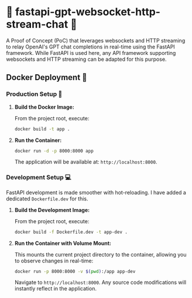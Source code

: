 # 🦦 fastapi-gpt-websocket-http-stream-chat 🦦

A Proof of Concept (PoC) that leverages websockets and HTTP streaming to relay OpenAI's GPT chat completions in real-time using the FastAPI framework. While FastAPI is used here, any API framework supporting websockets and HTTP streaming can be adapted for this purpose.

## Docker Deployment 🐳

### Production Setup 🚀

1. **Build the Docker Image:**

    From the project root, execute:

    ```bash
    docker build -t app .
    ```

2. **Run the Container:**

    ```bash
    docker run -d -p 8000:8000 app
    ```

    The application will be available at: `http://localhost:8000`.

### Development Setup 💻

FastAPI development is made smoother with hot-reloading. I have added a dedicated `Dockerfile.dev` for this.

1. **Build the Development Image:**

    From the project root, execute:

    ```bash
    docker build -f Dockerfile.dev -t app-dev .
    ```

2. **Run the Container with Volume Mount:**

    This mounts the current project directory to the container, allowing you to observe changes in real-time:

    ```bash
    docker run -p 8000:8000 -v $(pwd):/app app-dev
    ```

    Navigate to `http://localhost:8000`. Any source code modifications will instantly reflect in the application.
